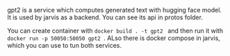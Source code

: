 gpt2 is a service which computes generated text with hugging face model. It is used by jarvis as a backend. You can see its api in protos folder.

You can create container with ```docker build . -t gpt2 ``` and then run it with ```docker run -p 50050:50050 gpt2 ```. ALso there is docker compose in jarvis, which you can use to tun both services.